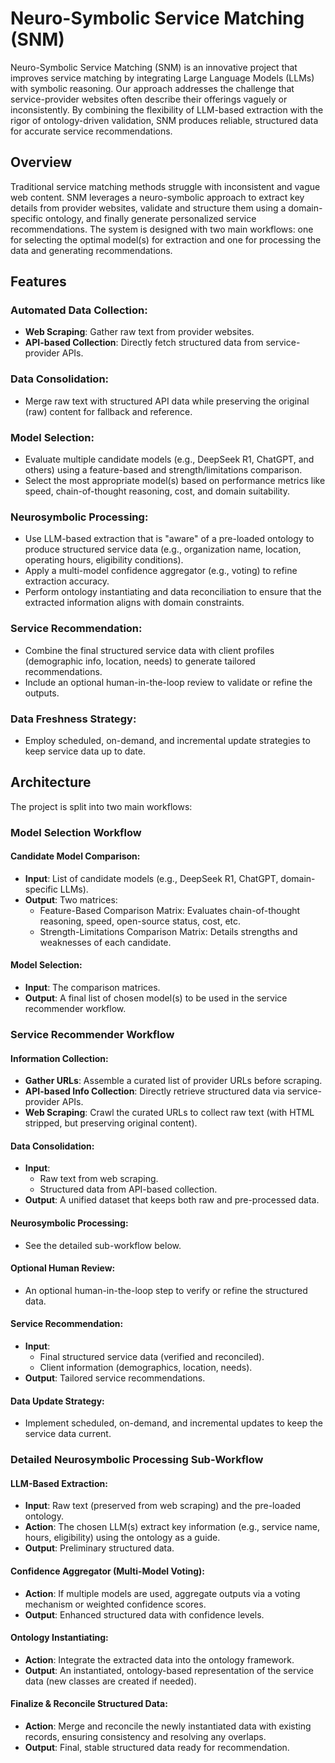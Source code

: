 # Neuro-Symbolic Service Matching (SNM)

Neuro-Symbolic Service Matching (SNM) is an innovative project that improves service matching by integrating Large Language Models (LLMs) with symbolic reasoning. Our approach addresses the challenge that service-provider websites often describe their offerings vaguely or inconsistently. By combining the flexibility of LLM-based extraction with the rigor of ontology-driven validation, SNM produces reliable, structured data for accurate service recommendations.

## Overview

Traditional service matching methods struggle with inconsistent and vague web content. SNM leverages a neuro-symbolic approach to extract key details from provider websites, validate and structure them using a domain-specific ontology, and finally generate personalized service recommendations. The system is designed with two main workflows: one for selecting the optimal model(s) for extraction and one for processing the data and generating recommendations.

## Features

### Automated Data Collection:
- **Web Scraping**: Gather raw text from provider websites.
- **API-based Collection**: Directly fetch structured data from service-provider APIs.

### Data Consolidation:
- Merge raw text with structured API data while preserving the original (raw) content for fallback and reference.

### Model Selection:
- Evaluate multiple candidate models (e.g., DeepSeek R1, ChatGPT, and others) using a feature-based and strength/limitations comparison.
- Select the most appropriate model(s) based on performance metrics like speed, chain-of-thought reasoning, cost, and domain suitability.

### Neurosymbolic Processing:
- Use LLM-based extraction that is "aware" of a pre-loaded ontology to produce structured service data (e.g., organization name, location, operating hours, eligibility conditions).
- Apply a multi-model confidence aggregator (e.g., voting) to refine extraction accuracy.
- Perform ontology instantiating and data reconciliation to ensure that the extracted information aligns with domain constraints.

### Service Recommendation:
- Combine the final structured service data with client profiles (demographic info, location, needs) to generate tailored recommendations.
- Include an optional human-in-the-loop review to validate or refine the outputs.

### Data Freshness Strategy:
- Employ scheduled, on-demand, and incremental update strategies to keep service data up to date.

## Architecture

The project is split into two main workflows:

### Model Selection Workflow

#### Candidate Model Comparison:
- **Input**: List of candidate models (e.g., DeepSeek R1, ChatGPT, domain-specific LLMs).
- **Output**: Two matrices:
  - Feature-Based Comparison Matrix: Evaluates chain-of-thought reasoning, speed, open-source status, cost, etc.
  - Strength-Limitations Comparison Matrix: Details strengths and weaknesses of each candidate.

#### Model Selection:
- **Input**: The comparison matrices.
- **Output**: A final list of chosen model(s) to be used in the service recommender workflow.

### Service Recommender Workflow

#### Information Collection:
- **Gather URLs**: Assemble a curated list of provider URLs before scraping.
- **API-based Info Collection**: Directly retrieve structured data via service-provider APIs.
- **Web Scraping**: Crawl the curated URLs to collect raw text (with HTML stripped, but preserving original content).

#### Data Consolidation:
- **Input**:
  - Raw text from web scraping.
  - Structured data from API-based collection.
- **Output**: A unified dataset that keeps both raw and pre-processed data.

#### Neurosymbolic Processing:
- See the detailed sub-workflow below.

#### Optional Human Review:
- An optional human-in-the-loop step to verify or refine the structured data.

#### Service Recommendation:
- **Input**:
  - Final structured service data (verified and reconciled).
  - Client information (demographics, location, needs).
- **Output**: Tailored service recommendations.

#### Data Update Strategy:
- Implement scheduled, on-demand, and incremental updates to keep the service data current.

### Detailed Neurosymbolic Processing Sub-Workflow

#### LLM-Based Extraction:
- **Input**: Raw text (preserved from web scraping) and the pre-loaded ontology.
- **Action**: The chosen LLM(s) extract key information (e.g., service name, hours, eligibility) using the ontology as a guide.
- **Output**: Preliminary structured data.

#### Confidence Aggregator (Multi-Model Voting):
- **Action**: If multiple models are used, aggregate outputs via a voting mechanism or weighted confidence scores.
- **Output**: Enhanced structured data with confidence levels.

#### Ontology Instantiating:
- **Action**: Integrate the extracted data into the ontology framework.
- **Output**: An instantiated, ontology-based representation of the service data (new classes are created if needed).

#### Finalize & Reconcile Structured Data:
- **Action**: Merge and reconcile the newly instantiated data with existing records, ensuring consistency and resolving any overlaps.
- **Output**: Final, stable structured data ready for recommendation. 